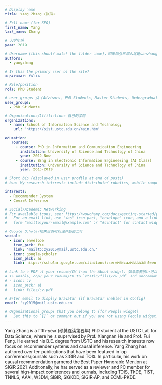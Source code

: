 ```yaml
---
# Display name
title: Yang Zhang (张洋)

# Full name (for SEO)
first_name: Yang
last_name: Zhang

# 入学年份
year: 2019

# Username (this should match the folder name)，如果叫张三那么就是sanzhang
authors:
  - yangzhang

# Is this the primary user of the site? 
superuser: false

# Role/position 
role: PhD Student

# user_groups 从 (Advisors, PhD Students, Master Students, Undergraduate) 从这四个里面选
user_groups:
  - PhD Students

# Organizations/Affiliations 自己的学院
organizations:
  - name: School of Information Science and Technology
    url: 'https://sist.ustc.edu.cn/main.htm'

education:
   courses:
     - course: PhD in Information and Communication Engineering
       institution: University of Science and Technology of China
       year: 2019-Now
     - course: BEng in Electronic Information Engineering (AI Class)
       institution: University of Science and Technology of China
       year: 2015-2019

# Short bio (displayed in user profile at end of posts)
# bio: My research interests include distributed robotics, mobile computing and programmable matter.

interests:
  - Recommender System
  - Causal Inference

# Social/Academic Networking
# For available icons, see: https://wowchemy.com/docs/getting-started/page-builder/#icons
#   For an email link, use "fas" icon pack, "envelope" icon, and a link in the
#   form "mailto:your-email@example.com" or "#contact" for contact widget.

# Google Scholar如果没有可以注释后面三行
social:
  - icon: envelope
    icon_pack: fas
    link: 'mailto:zy2015@mail.ustc.edu.cn,'
  - icon: google-scholar
    icon_pack: ai
    link: https://scholar.google.com/citations?user=M9NcazMAAAAJ&hl=en

# Link to a PDF of your resume/CV from the About widget. 如果需要放cv可以发给我
# To enable, copy your resume/CV to `static/files/cv.pdf` and uncomment the lines below.
# - icon: cv
#   icon_pack: ai
#   link: files/cv.pdf

# Enter email to display Gravatar (if Gravatar enabled in Config)
email: 'zy2015@mail.ustc.edu.cn'

# Organizational groups that you belong to (for People widget)
#   Set this to `[]` or comment out if you are not using People widget.
---
```


Yang Zhang is a fifth-year (硕博连读第五年) PhD student at the USTC Lab for Data Science, where he is supervised by Prof. Xiangnan He and Prof. Fuli Feng. He earned his B.E. degree from USTC and his research interests now focus on recommender systems and causal inference. Yang Zhang has authored over ten publications that have been featured in top conferences/journals such as SIGIR and TOIS. In particular, his work on causal recommendation garnered the Best Paper Honorable Mention at SIGIR 2021. Additionally, he has served as a reviewer and PC member for several high-impact conferences and journals, including TOIS, TKDE, TIST, TNNLS, AAAI, WSDM, SIGIR, SIGKDD, SIGIR-AP, and ECML-PKDD.